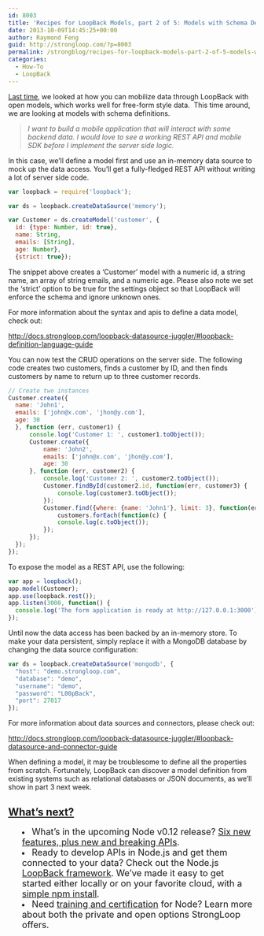 ```yaml
---
id: 8003
title: 'Recipes for LoopBack Models, part 2 of 5: Models with Schema Definitions'
date: 2013-10-09T14:45:25+00:00
author: Raymond Feng
guid: http://strongloop.com/?p=8003
permalink: /strongblog/recipes-for-loopback-models-part-2-of-5-models-with-schema-definitions/
categories:
  - How-To
  - LoopBack
---
```

<p dir="ltr">
  <a title="Recipes for LoopBack Models, Part 1 of 5: Open Models" href="http://strongloop.com/strongblog/recipes-for-loopback-models-part-1-of-5-open-models/" target="_blank">Last time</a>, we looked at how you can mobilize data through LoopBack with open models, which works well for free-form style data.  This time around, we are looking at models with schema definitions.
</p>

> <p dir="ltr">
>   <em>I want to build a mobile application that will interact with some backend data. I would love to see a working REST API and mobile SDK before I implement the server side logic.</em>
> </p>

<p dir="ltr">
  In this case, we&#8217;ll define a model first and use an in-memory data source to mock up the data access. You&#8217;ll get a fully-fledged REST API without writing a lot of server side code.
</p>

  ```js
var loopback = require('loopback');

var ds = loopback.createDataSource('memory');

var Customer = ds.createModel('customer', {
    id: {type: Number, id: true},
    name: String,
    emails: [String],
    age: Number},
    {strict: true});
```

<p dir="ltr">
  The snippet above creates a &#8216;Customer&#8217; model with a numeric id, a string name, an array of string emails, and a numeric age. Please also note we set the &#8216;strict&#8217; option to be true for the settings object so that LoopBack will enforce the schema and ignore unknown ones.
</p>

<p dir="ltr">
  For more information about the syntax and apis to define a data model, check out:
</p>

<p dir="ltr">
  <a href="http://docs.strongloop.com/loopback-datasource-juggler/#loopback-definition-language-guide">http://docs.strongloop.com/loopback-datasource-juggler/#loopback-definition-language-guide</a>
</p>

<p dir="ltr">
  You can now test the CRUD operations on the server side. The following code creates two customers, finds a customer by ID, and then finds customers by name to return up to three customer records.
</p>

  ```js
// Create two instances
Customer.create({
    name: 'John1',
    emails: ['john@x.com', 'jhon@y.com'],
    age: 30
    }, function (err, customer1) {
        console.log('Customer 1: ', customer1.toObject());
        Customer.create({
            name: 'John2',
            emails: ['john@x.com', 'jhon@y.com'],
            age: 30
        }, function (err, customer2) {
            console.log('Customer 2: ', customer2.toObject());
            Customer.findById(customer2.id, function(err, customer3) {
                console.log(customer3.toObject());
            });
            Customer.find({where: {name: 'John1'}, limit: 3}, function(err, customers) {
                customers.forEach(function(c) {
                console.log(c.toObject());
            });
        });
    });
});
```

<p dir="ltr">
  To expose the model as a REST API, use the following:
</p>

  ```js
var app = loopback();
app.model(Customer);
app.use(loopback.rest());
app.listen(3000, function() {
    console.log('The form application is ready at http://127.0.0.1:3000');
});
```

<p dir="ltr">
  Until now the data access has been backed by an in-memory store. To make your data persistent, simply replace it with a MongoDB database by changing the data source configuration:
</p>

  ```js
var ds = loopback.createDataSource('mongodb', {
    "host": "demo.strongloop.com",
    "database": "demo",
    "username": "demo", 
    "password": "L00pBack",
    "port": 27017
});
```

<p dir="ltr">
  For more information about data sources and connectors, please check out:
</p>

<p dir="ltr">
  <a href="http://wiki.strongloop.com/display/DOC/LoopBack+data+sources+and+connectors">http://docs.strongloop.com/loopback-datasource-juggler/#loopback-datasource-and-connector-guide</a>
</p>

<p dir="ltr">
  When defining a model, it may be troublesome to define all the properties from scratch. Fortunately, LoopBack can discover a model definition from existing systems such as relational databases or JSON documents, as we&#8217;ll show in part 3 next week.
</p>

## **[What’s next?](http://strongloop.com/get-started/)**

<li style="margin-left: 2em;">
  <span style="font-size: 18px;">What’s in the upcoming Node v0.12 release? <a href="http://strongloop.com/node-js/whats-new-in-node-js-v0-12/">Six new features, plus new and breaking APIs</a>.</span>
</li>
<li style="margin-left: 2em;">
  <span style="font-size: 18px;">Ready to develop APIs in Node.js and get them connected to your data? Check out the Node.js <a href="http://loopback.io/">LoopBack framework</a>. We’ve made it easy to get started either locally or on your favorite cloud, with a <a href="http://strongloop.com/get-started/">simple npm install</a>.</span>
</li>
<li style="margin-left: 2em;">
  <span style="font-size: 18px;">Need <a href="http://strongloop.com/node-js-support/expertise/">training and certification</a> for Node? Learn more about both the private and open options StrongLoop offers.</span>
</li>